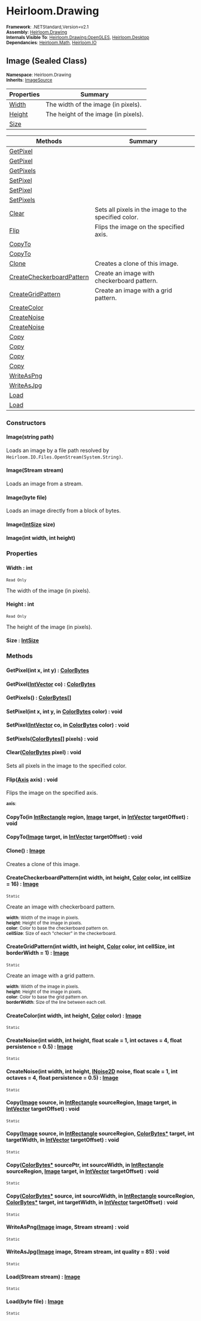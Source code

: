# Heirloom.Drawing

<small>**Framework**: .NETStandard,Version=v2.1</small>  
<small>**Assembly**: [Heirloom.Drawing](../Heirloom.Drawing/Heirloom.Drawing.md)</small>  
<small>**Internals Visible To**: [Heirloom.Drawing.OpenGLES](../Heirloom.Drawing.OpenGLES/Heirloom.Drawing.OpenGLES.md), [Heirloom.Desktop](../Heirloom.Desktop/Heirloom.Desktop.md)</small>  
<small>**Dependancies**: [Heirloom.Math](../Heirloom.Math/Heirloom.Math.md), [Heirloom.IO](../Heirloom.IO/Heirloom.IO.md)</small>  

## Image (Sealed Class)
<small>**Namespace**: Heirloom.Drawing</sub></small>  
<small>**Inherits**: [ImageSource](Heirloom.Drawing.ImageSource.md)</small>  

| Properties | Summary |
|------------|---------|
| [Width](#WID68924896) | The width of the image (in pixels). |
| [Height](#HEIE098AAEB) | The height of the image (in pixels). |
| [Size](#SIZ9C9392F9) |  |

| Methods | Summary |
|---------|---------|
| [GetPixel](#GET6D6C5BDB) |  |
| [GetPixel](#GETB152AD22) |  |
| [GetPixels](#GET33DBF793) |  |
| [SetPixel](#SET65ACED49) |  |
| [SetPixel](#SET695E975E) |  |
| [SetPixels](#SET839EE26E) |  |
| [Clear](#CLEE2064C99) | Sets all pixels in the image to the specified color. |
| [Flip](#FLI52E46586) | Flips the image on the specified axis. |
| [CopyTo](#COP6964DB6F) |  |
| [CopyTo](#COPBC09C414) |  |
| [Clone](#CLOA49B4FCB) | Creates a clone of this image. |
| [CreateCheckerboardPattern](#CRE6BF39FAE) | Create an image with checkerboard pattern. |
| [CreateGridPattern](#CRE54163986) | Create an image with a grid pattern. |
| [CreateColor](#CRE9126DF94) |  |
| [CreateNoise](#CREBAD66DF9) |  |
| [CreateNoise](#CRE97042461) |  |
| [Copy](#COPA37F06B) |  |
| [Copy](#COPDA107945) |  |
| [Copy](#COPABF7383) |  |
| [Copy](#COPE53B3007) |  |
| [WriteAsPng](#WRI21543049) |  |
| [WriteAsJpg](#WRID1C95C6F) |  |
| [Load](#LOA93FA19CA) |  |
| [Load](#LOA8A003EFE) |  |

### Constructors

#### Image(string path)

Loads an image by a file path resolved by `Heirloom.IO.Files.OpenStream(System.String)`.

#### Image(Stream stream)

Loads an image from a stream.

#### Image(byte file)

Loads an image directly from a block of bytes.

#### Image([IntSize](../Heirloom.Math/Heirloom.Math.IntSize.md) size)

#### Image(int width, int height)

### Properties

#### <a name="WID68924896"></a>Width : int

<small>`Read Only`</small>

The width of the image (in pixels).

#### <a name="HEIE098AAEB"></a>Height : int

<small>`Read Only`</small>

The height of the image (in pixels).

#### <a name="SIZ9C9392F9"></a>Size : [IntSize](../Heirloom.Math/Heirloom.Math.IntSize.md)


### Methods

#### <a name="GET6D6C5BDB"></a>GetPixel(int x, int y) : [ColorBytes](Heirloom.Drawing.ColorBytes.md)



#### <a name="GETB152AD22"></a>GetPixel([IntVector](../Heirloom.Math/Heirloom.Math.IntVector.md) co) : [ColorBytes](Heirloom.Drawing.ColorBytes.md)



#### <a name="GET33DBF793"></a>GetPixels() : [ColorBytes[]](Heirloom.Drawing.ColorBytes.md)


#### <a name="SET65ACED49"></a>SetPixel(int x, int y, in [ColorBytes](Heirloom.Drawing.ColorBytes.md) color) : void



#### <a name="SET695E975E"></a>SetPixel([IntVector](../Heirloom.Math/Heirloom.Math.IntVector.md) co, in [ColorBytes](Heirloom.Drawing.ColorBytes.md) color) : void



#### <a name="SET839EE26E"></a>SetPixels([ColorBytes[]](Heirloom.Drawing.ColorBytes.md) pixels) : void



#### <a name="CLEE2064C99"></a>Clear([ColorBytes](Heirloom.Drawing.ColorBytes.md) pixel) : void


Sets all pixels in the image to the specified color.


#### <a name="FLI52E46586"></a>Flip([Axis](Heirloom.Drawing.Axis.md) axis) : void


Flips the image on the specified axis.

<small>**axis**: <param name="axis"></param>  
</small>

#### <a name="COP6964DB6F"></a>CopyTo(in [IntRectangle](../Heirloom.Math/Heirloom.Math.IntRectangle.md) region, [Image](Heirloom.Drawing.Image.md) target, in [IntVector](../Heirloom.Math/Heirloom.Math.IntVector.md) targetOffset) : void



#### <a name="COPBC09C414"></a>CopyTo([Image](Heirloom.Drawing.Image.md) target, in [IntVector](../Heirloom.Math/Heirloom.Math.IntVector.md) targetOffset) : void



#### <a name="CLOA49B4FCB"></a>Clone() : [Image](Heirloom.Drawing.Image.md)


Creates a clone of this image.

#### <a name="CRE6BF39FAE"></a>CreateCheckerboardPattern(int width, int height, [Color](Heirloom.Drawing.Color.md) color, int cellSize = 16) : [Image](Heirloom.Drawing.Image.md)

<small>`Static`</small>

Create an image with checkerboard pattern.

<small>**width**: <param name="width">Width of the image in pixels.</param>  
</small>
<small>**height**: <param name="height">Height of the image in pixels.</param>  
</small>
<small>**color**: <param name="color">Color to base the checkerboard pattern on.</param>  
</small>
<small>**cellSize**: <param name="cellSize">Size of each "checker" in the checkerboard.</param>  
</small>

#### <a name="CRE54163986"></a>CreateGridPattern(int width, int height, [Color](Heirloom.Drawing.Color.md) color, int cellSize, int borderWidth = 1) : [Image](Heirloom.Drawing.Image.md)

<small>`Static`</small>

Create an image with a grid pattern.

<small>**width**: <param name="width">Width of the image in pixels.</param>  
</small>
<small>**height**: <param name="height">Height of the image in pixels.</param>  
</small>
<small>**color**: <param name="color">Color to base the grid pattern on.</param>  
</small>
<small>**borderWidth**: <param name="borderWidth">Size of the line between each cell.</param>  
</small>

#### <a name="CRE9126DF94"></a>CreateColor(int width, int height, [Color](Heirloom.Drawing.Color.md) color) : [Image](Heirloom.Drawing.Image.md)

<small>`Static`</small>


#### <a name="CREBAD66DF9"></a>CreateNoise(int width, int height, float scale = 1, int octaves = 4, float persistence = 0.5) : [Image](Heirloom.Drawing.Image.md)

<small>`Static`</small>


#### <a name="CRE97042461"></a>CreateNoise(int width, int height, [INoise2D](../Heirloom.Math/Heirloom.Math.INoise2D.md) noise, float scale = 1, int octaves = 4, float persistence = 0.5) : [Image](Heirloom.Drawing.Image.md)

<small>`Static`</small>


#### <a name="COPA37F06B"></a>Copy([Image](Heirloom.Drawing.Image.md) source, in [IntRectangle](../Heirloom.Math/Heirloom.Math.IntRectangle.md) sourceRegion, [Image](Heirloom.Drawing.Image.md) target, in [IntVector](../Heirloom.Math/Heirloom.Math.IntVector.md) targetOffset) : void

<small>`Static`</small>


#### <a name="COPDA107945"></a>Copy([Image](Heirloom.Drawing.Image.md) source, in [IntRectangle](../Heirloom.Math/Heirloom.Math.IntRectangle.md) sourceRegion, [ColorBytes*](Heirloom.Drawing.ColorBytes.md) target, int targetWidth, in [IntVector](../Heirloom.Math/Heirloom.Math.IntVector.md) targetOffset) : void

<small>`Static`</small>


#### <a name="COPABF7383"></a>Copy([ColorBytes*](Heirloom.Drawing.ColorBytes.md) sourcePtr, int sourceWidth, in [IntRectangle](../Heirloom.Math/Heirloom.Math.IntRectangle.md) sourceRegion, [Image](Heirloom.Drawing.Image.md) target, in [IntVector](../Heirloom.Math/Heirloom.Math.IntVector.md) targetOffset) : void

<small>`Static`</small>


#### <a name="COPE53B3007"></a>Copy([ColorBytes*](Heirloom.Drawing.ColorBytes.md) source, int sourceWidth, in [IntRectangle](../Heirloom.Math/Heirloom.Math.IntRectangle.md) sourceRegion, [ColorBytes*](Heirloom.Drawing.ColorBytes.md) target, int targetWidth, in [IntVector](../Heirloom.Math/Heirloom.Math.IntVector.md) targetOffset) : void

<small>`Static`</small>


#### <a name="WRI21543049"></a>WriteAsPng([Image](Heirloom.Drawing.Image.md) image, Stream stream) : void

<small>`Static`</small>


#### <a name="WRID1C95C6F"></a>WriteAsJpg([Image](Heirloom.Drawing.Image.md) image, Stream stream, int quality = 85) : void

<small>`Static`</small>


#### <a name="LOA93FA19CA"></a>Load(Stream stream) : [Image](Heirloom.Drawing.Image.md)

<small>`Static`</small>


#### <a name="LOA8A003EFE"></a>Load(byte file) : [Image](Heirloom.Drawing.Image.md)

<small>`Static`</small>


